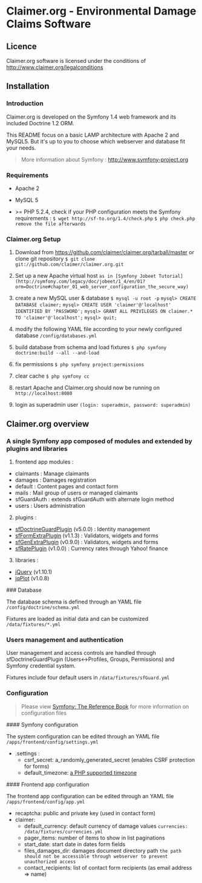Claimer.org - Environmental Damage Claims Software
==================================================

Licence
-------

Claimer.org software is licensed under the conditions of http://www.claimer.org/legalconditions

Installation
------------

### Introduction

Claimer.org is developed on the Symfony 1.4 web framework and its
included Doctrine 1.2 ORM.

This README focus on a basic LAMP architecture with Apache 2 and MySQL5.
But it's up to you to choose which webserver and database fit your needs.

> More information about Symfony : http://www.symfony-project.org

### Requirements

* Apache 2

* MySQL 5

* \>= PHP 5.2.4, check if your PHP configuration meets the Symfony requirements :
  `$ wget http://sf-to.org/1.4/check.php`
  `$ php check.php`
  `remove the file afterwards`

### Claimer.org Setup

1. Download from https://github.com/claimer/claimer.org/tarball/master
   or clone git repository
   `$ git clone git://github.com/claimer/claimer.org.git`

2. Set up a new Apache virtual host
   `as in [Symfony Jobeet Tutorial](http://symfony.com/legacy/doc/jobeet/1_4/en/01?orm=Doctrine#chapter_01_web_server_configuration_the_secure_way)`

3. create a new MySQL user & database
   `$ mysql -u root -p`
   `mysql> CREATE DATABASE claimer;`
   `mysql> CREATE USER 'claimer'@'localhost' IDENTIFIED BY 'PASSWORD';`
   `mysql> GRANT ALL PRIVILEGES ON claimer.* TO 'claimer'@'localhost';`
   `mysql> quit;`

4. modify the following YAML file according to your newly configured database
  `/config/databases.yml`

5. build database from schema and load fixtures
   `$ php symfony doctrine:build --all --and-load`

6. fix permissions
   `$ php symfony project:permissions`

7. clear cache
   `$ php symfony cc`

8. restart Apache and Claimer.org should now be running on
   `http://localhost:8080`

9. login as superadmin user
   `(login: superadmin, password: superadmin)`

Claimer.org overview
--------------------

### A single Symfony app composed of modules and extended by plugins and libraries

1. frontend app modules :
   
  * claimants : Manage claimants
  * damages : Damages registration
  * default : Content pages and contact form
  * mails : Mail group of users or managed claimants
  * sfGuardAuth : extends sfGuardAuth with alternate login method
  * users : Users administration

2. plugins :
   
  * [sfDoctrineGuardPlugin](http://www.symfony-project.org/plugins/sfDoctrineGuardPlugin) (v5.0.0) : Identity management
  * [sfFormExtraPlugin](http://www.symfony-project.org/plugins/sfFormExtraPlugin) (v1.1.3) : Validators, widgets and forms
  * [sfGenExtraPlugin](http://www.symfony-project.org/plugins/sfGenExtraPlugin) (v0.9.0) : Validators, widgets and forms
  * [sfRatePlugin](http://www.symfony-project.org/plugins/sfRatePlugin) (v1.0.0) : Currency rates through Yahoo! finance

3. libraries :
   
  * [jQuery](http://www.jquery.com) (v1.10.1)
  * [jqPlot](http://www.jqplot.com) (v1.0.8)

### Database

The database schema is defined through an YAML file
`/config/doctrine/schema.yml`

Fixtures are loaded as initial data and can be customized
`/data/fixtures/*.yml`

### Users management and authentication

User management and access controls are handled through sfDoctrineGuardPlugin
(Users<->Profiles, Groups, Permissions) and Symfony credential system.

Fixtures include four default users in
`/data/fixtures/sfGuard.yml`

### Configuration

> Please view [Symfony: The Reference Book](http://symfony.com/legacy/doc/reference)
  for more information on configuration files

#### Symfony configuration

The system configuration can be edited through an YAML file
`/apps/frontend/config/settings.yml`

* .settings :
  * csrf_secret: a_randomly_generated_secret (enables CSRF protection for forms)
  * default_timezone: [a PHP supported timezone](http://php.net/manual/en/timezones.php)

#### Frontend app configuration

The frontend app configuration can be edited through an YAML file
`/apps/frontend/config/app.yml`

* recaptcha: public and private key (used in contact form)
* claimer:
  * default_currency: default currency of damage values
    `currencies: /data/fixtures/currencies.yml`
  * pager_items: number of items to show in list paginations
  * start_date: start date in dates form fields
  * files_damages_dir: damages document directory path
    `the path should not be accessible through webserver to prevent unauthorized access`
  * contact_recipients: list of contact form recipients (as email address => name)

